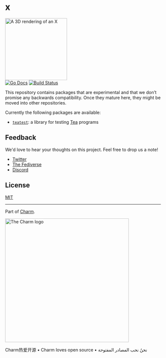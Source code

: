 # x

<p>
  <picture>
    <source media="(prefers-color-scheme: light)" srcset="https://user-images.githubusercontent.com/25087/236529178-465e9b98-3401-47dd-8691-ea475d96c3ad.png" height="200" />
    <source media="(prefers-color-scheme: dark)" srcset="https://user-images.githubusercontent.com/25087/236529273-6f8c841f-f11b-4ec8-b01d-7e3d9b17c85f.png" height="200" />
    <img src="https://user-images.githubusercontent.com/25087/236529178-465e9b98-3401-47dd-8691-ea475d96c3ad.png" height="200" alt="A 3D rendering of an X"/>
  </picture>
  <br><a href="https://pkg.go.dev/github.com/charmbracelet/x?tab=doc"><img src="https://godoc.org/github.com/golang/gddo?status.svg" alt="Go Docs"></a>
  <a href="https://github.com/charmbracelet/x/actions"><img src="https://github.com/charmbracelet/x/workflows/build/badge.svg" alt="Build Status"></a>
</p>

This repository contains packages that are experimental and that we don’t
promise any backwards compatibility. Once they mature here, they might be moved
into other repositories.

Currently the following packages are available:

* [`teatest`](./teatest): a library for testing [Tea](https://github.com/rprtr258/tea) programs

## Feedback

We'd love to hear your thoughts on this project. Feel free to drop us a note!

* [Twitter](https://twitter.com/charmcli)
* [The Fediverse](https://mastodon.social/@charmcli)
* [Discord](https://charm.sh/chat)

## License

[MIT](https://github.com/charmbracelet/x/raw/main/LICENSE)

***

Part of [Charm](https://charm.sh).

<a href="https://charm.sh/"><img alt="The Charm logo" src="https://stuff.charm.sh/charm-badge.jpg" width="400"></a>

Charm热爱开源 • Charm loves open source • نحنُ نحب المصادر المفتوحة

